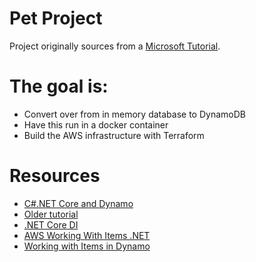 # Pet Project

Project originally sources from a [Microsoft Tutorial](https://docs.microsoft.com/en-us/aspnet/core/tutorials/first-web-api).

# The goal is:
- Convert over from in memory database to DynamoDB
- Have this run in a docker container
- Build the AWS infrastructure with Terraform


# Resources
- [C#.NET Core and Dynamo](https://matthiasshapiro.com/2017/03/21/tutorial-dynamodb-in-net/)
- [Older tutorial](http://dotnetliberty.com/index.php/2016/09/19/aws-dynamodb-on-net-core-getting-started/)
- [.NET Core DI](https://docs.microsoft.com/en-us/aspnet/core/fundamentals/dependency-injection)
- [AWS Working With Items .NET](https://docs.aws.amazon.com/amazondynamodb/latest/developerguide/LowLevelDotNetItemCRUD.html#GetItemLowLevelDotNET)
- [Working with Items in Dynamo](https://docs.aws.amazon.com/amazondynamodb/latest/developerguide/WorkingWithItemsDocumentClasses.html)
